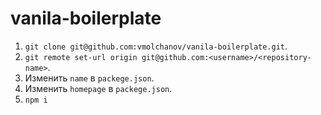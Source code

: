 # vanila-boilerplate

1. `git clone git@github.com:vmolchanov/vanila-boilerplate.git`.
2. `git remote set-url origin git@github.com:<username>/<repository-name>`.
3. Изменить `name` в `packege.json`.
4. Изменить `homepage` в `packege.json`.
5. `npm i`
